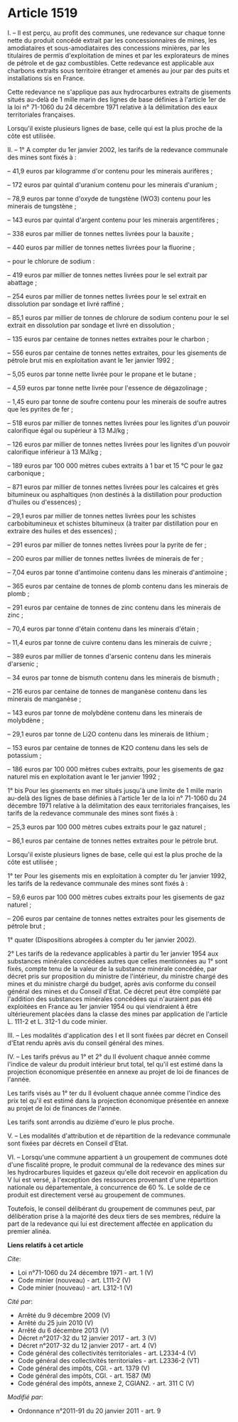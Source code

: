 # Article 1519

I. – Il est perçu, au profit des communes, une redevance sur chaque tonne nette du produit concédé extrait par les
concessionnaires de mines, les amodiataires et sous-amodiataires des concessions minières, par les titulaires de permis
d'exploitation de mines et par les explorateurs de mines de pétrole et de gaz combustibles. Cette redevance est applicable
aux charbons extraits sous territoire étranger et amenés au jour par des puits et installations sis en France.

Cette redevance ne s'applique pas aux hydrocarbures extraits de gisements situés au-delà de 1 mille marin des lignes de base
définies à l'article 1er de la loi n° 71-1060 du 24 décembre 1971 relative à la délimitation des eaux territoriales
françaises.

Lorsqu'il existe plusieurs lignes de base, celle qui est la plus proche de la côte est utilisée.

II. – 1° A compter du 1er janvier 2002, les tarifs de la redevance communale des mines sont fixés à :

– 41,9 euros par kilogramme d'or contenu pour les minerais aurifères ;

– 172 euros par quintal d'uranium contenu pour les minerais d'uranium ;

– 78,9 euros par tonne d'oxyde de tungstène (WO3) contenu pour les minerais de tungstène ;

– 143 euros par quintal d'argent contenu pour les minerais argentifères ;

– 338 euros par millier de tonnes nettes livrées pour la bauxite ;

– 440 euros par millier de tonnes nettes livrées pour la fluorine ;

– pour le chlorure de sodium :

– 419 euros par millier de tonnes nettes livrées pour le sel extrait par abattage ;

– 254 euros par millier de tonnes nettes livrées pour le sel extrait en dissolution par sondage et livré raffiné ;

– 85,1 euros par millier de tonnes de chlorure de sodium contenu pour le sel extrait en dissolution par sondage et livré en
dissolution ;

– 135 euros par centaine de tonnes nettes extraites pour le charbon ;

– 556 euros par centaine de tonnes nettes extraites, pour les gisements de pétrole brut mis en exploitation avant le 1er
janvier 1992 ;

– 5,05 euros par tonne nette livrée pour le propane et le butane ;

– 4,59 euros par tonne nette livrée pour l'essence de dégazolinage ;

– 1,45 euro par tonne de soufre contenu pour les minerais de soufre autres que les pyrites de fer ;

– 518 euros par millier de tonnes nettes livrées pour les lignites d'un pouvoir calorifique égal ou supérieur à 13 MJ/kg ;

– 126 euros par millier de tonnes nettes livrées pour les lignites d'un pouvoir calorifique inférieur à 13 MJ/kg ;

– 189 euros par 100 000 mètres cubes extraits à 1 bar et 15 °C pour le gaz carbonique ;

– 871 euros par millier de tonnes nettes livrées pour les calcaires et grès bitumineux ou asphaltiques (non destinés à la
distillation pour production d'huiles ou d'essences) ;

– 29,1 euros par millier de tonnes nettes livrées pour les schistes carbobitumineux et schistes bitumineux (à traiter par
distillation pour en extraire des huiles et des essences) ;

– 291 euros par millier de tonnes nettes livrées pour la pyrite de fer ;

– 200 euros par millier de tonnes nettes livrées de minerais de fer ;

– 7,04 euros par tonne d'antimoine contenu dans les minerais d'antimoine ;

– 365 euros par centaine de tonnes de plomb contenu dans les minerais de plomb ;

– 291 euros par centaine de tonnes de zinc contenu dans les minerais de zinc ;

– 70,4 euros par tonne d'étain contenu dans les minerais d'étain ;

– 11,4 euros par tonne de cuivre contenu dans les minerais de cuivre ;

– 389 euros par millier de tonnes d'arsenic contenu dans les minerais d'arsenic ;

– 34 euros par tonne de bismuth contenu dans les minerais de bismuth ;

– 216 euros par centaine de tonnes de manganèse contenu dans les minerais de manganèse ;

– 143 euros par tonne de molybdène contenu dans les minerais de molybdène ;

– 29,1 euros par tonne de Li2O contenu dans les minerais de lithium ;

– 153 euros par centaine de tonnes de K2O contenu dans les sels de potassium ;

– 186 euros par 100 000 mètres cubes extraits, pour les gisements de gaz naturel mis en exploitation avant le 1er janvier
1992 ;

1° bis Pour les gisements en mer situés jusqu'à une limite de 1 mille marin au-delà des lignes de base définies à l'article
1er de la loi n° 71-1060 du 24 décembre 1971 relative à la délimitation des eaux territoriales françaises, les tarifs de la
redevance communale des mines sont fixés à :

– 25,3 euros par 100 000 mètres cubes extraits pour le gaz naturel ;

– 86,1 euros par centaine de tonnes nettes extraites pour le pétrole brut.

Lorsqu'il existe plusieurs lignes de base, celle qui est la plus proche de la côte est utilisée ;

1° ter Pour les gisements mis en exploitation à compter du 1er janvier 1992, les tarifs de la redevance communale des mines
sont fixés à :

– 59,6 euros par 100 000 mètres cubes extraits pour les gisements de gaz naturel ;

– 206 euros par centaine de tonnes nettes extraites pour les gisements de pétrole brut ;

1° quater (Dispositions abrogées à compter du 1er janvier 2002).

2° Les tarifs de la redevance applicables à partir du 1er janvier 1954 aux substances minérales concédées autres que celles
mentionnées au 1° sont fixés, compte tenu de la valeur de la substance minérale concédée, par décret pris sur proposition du
ministre de l'intérieur, du ministre chargé des mines et du ministre chargé du budget, après avis conforme du conseil général
des mines et du Conseil d'Etat. Ce décret peut être complété par l'addition des substances minérales concédées qui n'auraient
pas été exploitées en France au 1er janvier 1954 ou qui viendraient à être ultérieurement placées dans la classe des mines
par application de l'article L. 111-2 et L. 312-1 du code minier.

III. – Les modalités d'application des I et II sont fixées par décret en Conseil d'Etat rendu après avis du conseil général
des mines.

IV. – Les tarifs prévus au 1° et 2° du II évoluent chaque année comme l'indice de valeur du produit intérieur brut total, tel
qu'il est estimé dans la projection économique présentée en annexe au projet de loi de finances de l'année.

Les tarifs visés au 1° ter du II évoluent chaque année comme l'indice des prix tel qu'il est estimé dans la projection
économique présentée en annexe au projet de loi de finances de l'année.

Les tarifs sont arrondis au dizième d'euro le plus proche.

V. – Les modalités d'attribution et de répartition de la redevance communale sont fixées par décrets en Conseil d'Etat.

VI. – Lorsqu'une commune appartient à un groupement de communes doté d'une fiscalité propre, le produit communal de la
redevance des mines sur les hydrocarbures liquides et gazeux qu'elle doit recevoir en application du V lui est versé, à
l'exception des ressources provenant d'une répartition nationale ou départementale, à concurrence de 60 %. Le solde de ce
produit est directement versé au groupement de communes.

Toutefois, le conseil délibérant du groupement de communes peut, par délibération prise à la majorité des deux tiers de ses
membres, réduire la part de la redevance qui lui est directement affectée en application du premier alinéa.

**Liens relatifs à cet article**

_Cite_:

  - Loi n°71-1060 du 24 décembre 1971 - art. 1 (V)
  - Code minier (nouveau) - art. L111-2 (V)
  - Code minier (nouveau) - art. L312-1 (V)

_Cité par_:

  - Arrêté du 9 décembre 2009 (V)
  - Arrêté du 25 juin 2010 (V)
  - Arrêté du 6 décembre 2013 (V)
  - Décret n°2017-32 du 12 janvier 2017 - art. 3 (V)
  - Décret n°2017-32 du 12 janvier 2017 - art. 4 (V)
  - Code général des collectivités territoriales - art. L2334-4 (V)
  - Code général des collectivités territoriales - art. L2336-2 (VT)
  - Code général des impôts, CGI. - art. 1379 (V)
  - Code général des impôts, CGI. - art. 1587 (M)
  - Code général des impôts, annexe 2, CGIAN2. - art. 311 C (V)

_Modifié par_:

  - Ordonnance n°2011-91 du 20 janvier 2011 - art. 9
